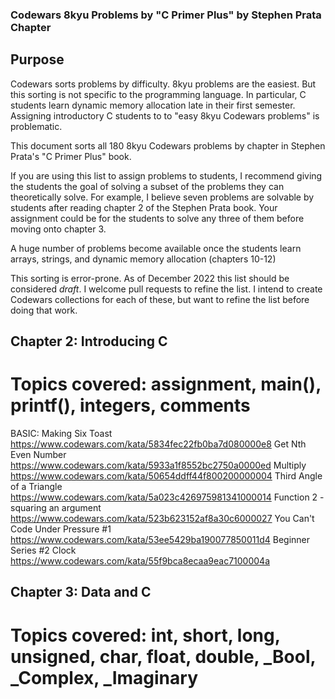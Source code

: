 ### Codewars 8kyu Problems by "C Primer Plus" by Stephen Prata Chapter

## Purpose

Codewars sorts problems by difficulty.  8kyu problems are the easiest.  But this sorting is not specific to the programming language.  In particular, C students learn dynamic memory allocation late in their first semester.  Assigning introductory C students to to "easy 8kyu Codewars problems" is problematic.

This document sorts all 180 8kyu Codewars problems by chapter in Stephen Prata's "C Primer Plus" book.

If you are using this list to assign problems to students, I recommend giving the students the goal of solving a subset of the problems they can theoretically solve.  For example, I believe seven problems are solvable by students after reading chapter 2 of the Stephen Prata book.  Your assignment could be for the students to solve any three of them before moving onto chapter 3.

A huge number of problems become available once the students learn arrays, strings, and dynamic memory allocation (chapters 10-12)

This sorting is error-prone.  As of December 2022 this list should be considered *draft*.  I welcome pull requests to refine the list.  I intend to create Codewars collections for each of these, but want to refine the list before doing that work.

## Chapter 2: Introducing C

# Topics covered: assignment, main(), printf(), integers, comments

BASIC: Making Six Toast https://www.codewars.com/kata/5834fec22fb0ba7d080000e8
Get Nth Even Number https://www.codewars.com/kata/5933a1f8552bc2750a0000ed
Multiply https://www.codewars.com/kata/50654ddff44f800200000004
Third Angle of a Triangle https://www.codewars.com/kata/5a023c426975981341000014
Function 2 - squaring an argument https://www.codewars.com/kata/523b623152af8a30c6000027
You Can't Code Under Pressure #1 https://www.codewars.com/kata/53ee5429ba190077850011d4
Beginner Series #2 Clock https://www.codewars.com/kata/55f9bca8ecaa9eac7100004a

## Chapter 3: Data and C

# Topics covered: int, short, long, unsigned, char, float, double, _Bool, _Complex, _Imaginary



